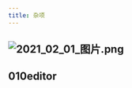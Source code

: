```yaml
---
title: 杂项
---
```


## ![2021_02_01_图片.png](https://cdn.logseq.com/%2F7aa8ab99-753a-4230-847b-43a1c3a3ef47a9def004-afe8-476e-81bb-9e6026229fe62021_02_01_%E5%9B%BE%E7%89%87.png?Expires=4765777672&Signature=dXnFAHiRcA-mPnqHurTYz~zz64ROjJjKmuHSo56VoRhnuZr-GXYPIk-1f7XVrYvqLl4n1kaRxv2tzVorYb8oDYVmZXon2vGcE~cSEDykf92RVobOrQpLZaBW6y-0XZdbxjIAni4-LC1XFn0vNgk9lGyNtIHxOsEpJvwrzfB3yz1wFLrfiZccFiNix~2dYTtNBQf526mc2a03PxRcKAbRIpcWiB5TqYV64n0rW5Msh1sQiHpRgjgsnY1q5djvS5rp2OPy3Y6vrcbhrIcGhd~JokLTUpQqhS8Dmgs~Zs11N1Iy8WTuMci9CtcbZMC3rbWiG~RNdfM76VtHTCKpQwM6Bw__&Key-Pair-Id=APKAJE5CCD6X7MP6PTEA)
## 010editor
